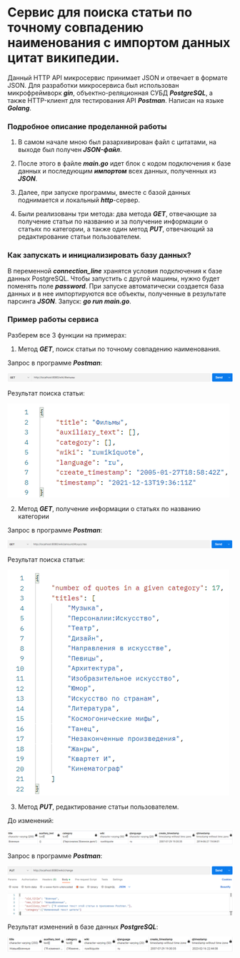 # Сервис для поиска статьи по точному совпадению наименования с импортом данных цитат википедии.

Данный HTTP API микросервис принимает JSON и отвечает в формате JSON. Для разработки микросервиса был использован микрофреймворк ***gin***, объектно-реляционная СУБД ***PostgreSQL***, а также HTTP-клиент для тестирования API ***Postman***. Написан на языке ***Golang***.

### Подробное описание проделанной работы
1. В самом начале мною был разархивирован файл с цитатами, на выходе был получен ***JSON-файл***.

2. После этого в файле ***main.go*** идет блок с кодом подключения к базе данных и последующим ***импортом*** всех данных, полученных из ***JSON***.

3. Далее, при запуске программы, вместе с базой данных поднимается и локальный ***http***-сервер.

4. Были реализованы три метода: два метода ***GET***, отвечающие за получение статьи по названию и за получение информации о статьях по категории, а также один метод ***PUT***, отвечающий за редактирование статьи пользователем.

### Как запускать и инициализировать базу данных?

В переменной ***connection_line*** хранятся условия подключения к базе данных PostgreSQL. Чтобы запустить с другой машины, нужно будет поменять поле ***password***. При запуске автоматически создается база данных и в нее импортируются все объекты, полученные в результате парсинга ***JSON***. Запуск: ***go run main.go***.

### Пример работы сервиса
Разберем все 3 функции на примерах:
1. Метод ***GET***, поиск статьи по точному совпадению наименования.

Запрос в программе ***Postman***:

![Screenshot](https://github.com/artemmoroz0v/go_quote_search_service/blob/main/screenshots/1.png)


Результат поиска статьи:

![Screenshot](https://github.com/artemmoroz0v/go_quote_search_service/blob/main/screenshots/2.png)



2. Метод ***GET***, получение информации о статьях по названию категории

Запрос в программе ***Postman***:

![Screenshot](https://github.com/artemmoroz0v/go_quote_search_service/blob/main/screenshots/3.png)


Результат поиска статьи:

![Screenshot](https://github.com/artemmoroz0v/go_quote_search_service/blob/main/screenshots/4.png)



3. Метод ***PUT***, редактирование статьи пользователем.

До изменений:

![Screenshot](https://github.com/artemmoroz0v/go_quote_search_service/blob/main/screenshots/temp.png)

Запрос в программе ***Postman***:

![Screenshot](https://github.com/artemmoroz0v/go_quote_search_service/blob/main/screenshots/5.png)

Результат изменений в базе данных ***PostgreSQL***:

![Screenshot](https://github.com/artemmoroz0v/go_quote_search_service/blob/main/screenshots/6.png)


